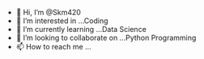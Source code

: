 - 👋 Hi, I’m @Skm420
- 👀 I’m interested in ...Coding
- 🌱 I’m currently learning ...Data Science
- 💞️ I’m looking to collaborate on ...Python Programming
- 📫 How to reach me ...

<!---
Skm420/Skm420 is a ✨ special ✨ repository because its `README.md` (this file) appears on your GitHub profile.
You can click the Preview link to take a look at your changes.
--->
